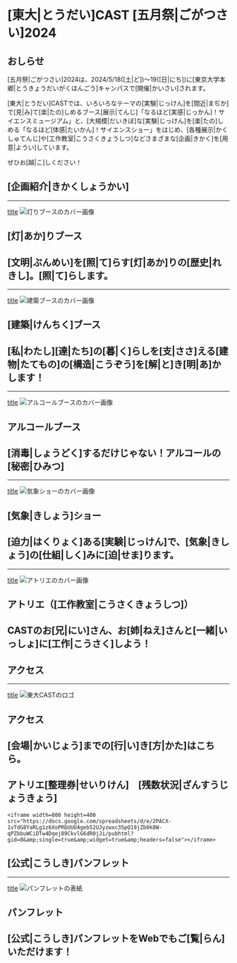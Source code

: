 # [東大|とうだい]CAST [五月祭|ごがつさい]2024

## おしらせ

[五月祭|ごがつさい]2024は、2024/5/18([土|ど])〜19([日|にち])に[東京大学本郷|とうきょうだいがくほんごう]キャンパスで[開催|かいさい]されます。

[東大|とうだい]CASTでは、いろいろなテーマの[実験|じっけん]を[間近|まぢか]で[見|み]て[楽|たの]しめるブース[展示|てんじ]「なるほど[実感|じっかん]！サイエンスミュージアム」と、[大規模|だいきぼ]な[実験|じっけん]を[楽|たの]しめる「なるほど[体感|たいかん]！サイエンスショー」をはじめ、[各種展示|かくしゅてんじ]や[工作教室|こうさくきょうしつ]などさまざまな[企画|きかく]を[用意|ようい]しています。

ぜひお[越|こ]しください！

## [企画紹介|きかくしょうかい]

---
[title](light)
![灯りブースのカバー画像](/img/toppage/灯り_top.png)
## [灯|あか]りブース
[文明|ぶんめい]を[照|て]らす[灯|あか]りの[歴史|れきし]。[照|て]らします。
---
---
[title](architecture)
![建築ブースのカバー画像](/img/toppage/建築_top.png)
## [建築|けんちく]ブース
[私|わたし][達|たち]の[暮|く]らしを[支|ささ]える[建物|たてもの]の[構造|こうぞう]を[解|と]き[明|あ]かします！
---
---
[title](alcohol)
![アルコールブースのカバー画像](/img/toppage/アルコール_top.png)
## アルコールブース
[消毒|しょうどく]するだけじゃない！アルコールの[秘密|ひみつ]
---
---
[title](weather)
![気象ショーのカバー画像](/img/toppage/気象_top.png)
## [気象|きしょう]ショー
[迫力|はくりょく]ある[実験|じっけん]で、[気象|きしょう]の[仕組|しく]みに[迫|せま]ります。
---
---
[title](atelier)
![アトリエのカバー画像](/img/toppage/アトリエ_top.png)
## アトリエ（[工作教室|こうさくきょうしつ]）
CASTのお[兄|にい]さん、お[姉|ねえ]さんと[一緒|いっしょ]に[工作|こうさく]しよう！
---

## アクセス

---
[title](access)
![東大CASTのロゴ](/img/sponsors/utcast.gif)
## アクセス
[会場|かいじょう]までの[行|い]き[方|かた]はこちら。
---

## アトリエ[整理券|せいりけん]　[残数状況|ざんすうじょうきょう]


```
<iframe width=800 height=400 src="https://docs.google.com/spreadsheets/d/e/2PACX-1vTdG8YaRLg1z6XoPRbUUU4geb52UJyzwxc35pQ19jZb0k8W-qPZbbuWCiDTw4Dqej89CkvlG6dR0jJi/pubhtml?gid=0&amp;single=true&amp;widget=true&amp;headers=false"></iframe>
```



## [公式|こうしき]パンフレット

---
[title](pamphlet)
![パンフレットの表紙](/img/pamphlet/pamphlet.png)
## パンフレット
[公式|こうしき]パンフレットをWebでもご[覧|らん]いただけます！
---